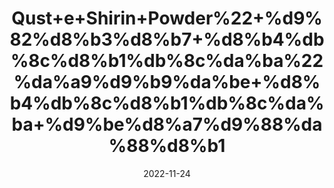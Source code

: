 ---
title: 'Qust+e+Shirin+Powder%22+%d9%82%d8%b3%d8%b7+%d8%b4%db%8c%d8%b1%db%8c%da%ba%22%da%a9%d9%b9%da%be+%d8%b4%db%8c%d8%b1%db%8c%da%ba+%d9%be%d8%a7%d9%88%da%88%d8%b1'
date: '2022-11-24' 
metatag: '' 
inventory: '0' 
draft: false 
# meta description 
shortDescripton: '%22Kuth+Shirin+Powder%22++also+helps+strengthen+the+liver+and+improve+digestion+and+helps+relieve+asthma.'
description: 'Powder+%d9%be%d8%a7%d9%88%da%88%d8%b1'
longdescription: ''
tags: ''
brand: ''
subCategory: ''
unit: '50 gm-Pk'
sellCount: '0'
featured: False
# product Price
price: '50.0'
# Product Short Description
shortDescription: '%22Kuth+Shirin+Powder%22++also+helps+strengthen+the+liver+and+improve+digestion+and+helps+relieve+asthma.'
productID: '609FA3C8-9D24-ED11-9968-005056B3A416'
type: 'products'
category: 'Powder+%d9%be%d8%a7%d9%88%da%88%d8%b1' 
thumnailproduct: 'https://eraconnect.blob.core.windows.net/product-images/aminsaddiquidawakhana/609FA3C8-9D24-ED11-9968-005056B3A416.webp' 
images:
  - image: 'https://eraconnect.blob.core.windows.net/product-images/aminsaddiquidawakhana/609FA3C8-9D24-ED11-9968-005056B3A416.webp'  
Variants:
---